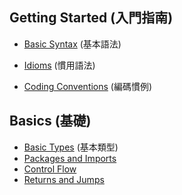 ## Getting Started (入門指南)

- [Basic Syntax](pages/docs/reference/basic-syntax.md) (基本語法)

- [Idioms](pages/docs/reference/idioms.md) (慣用語法)

- [Coding Conventions](pages/docs/reference/coding-conventions.md) (編碼慣例)

## Basics (基礎)

- [Basic Types](pages/docs/reference/basic-types.md) (基本類型)
- [Packages and Imports](pages/docs/reference/packages.md)
- [Control Flow](pages/docs/reference/control-flow.md)
- [Returns and Jumps](pages/docs/reference/returns.md)